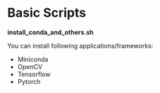 # Basic Scripts

**install_conda_and_others.sh**

You can install following applications/frameworks:
- Miniconda
- OpenCV
- Tensorflow
- Pytorch

